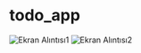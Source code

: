 # todo_app


![Ekran Alıntısı1](https://github.com/gulelif/FlutterTodoApp/assets/87373608/05494d7b-e610-45bb-8159-8a205600d48e)
![Ekran Alıntısı2](https://github.com/gulelif/FlutterTodoApp/assets/87373608/7bcac957-8267-4119-86b4-e882d41a6158)
